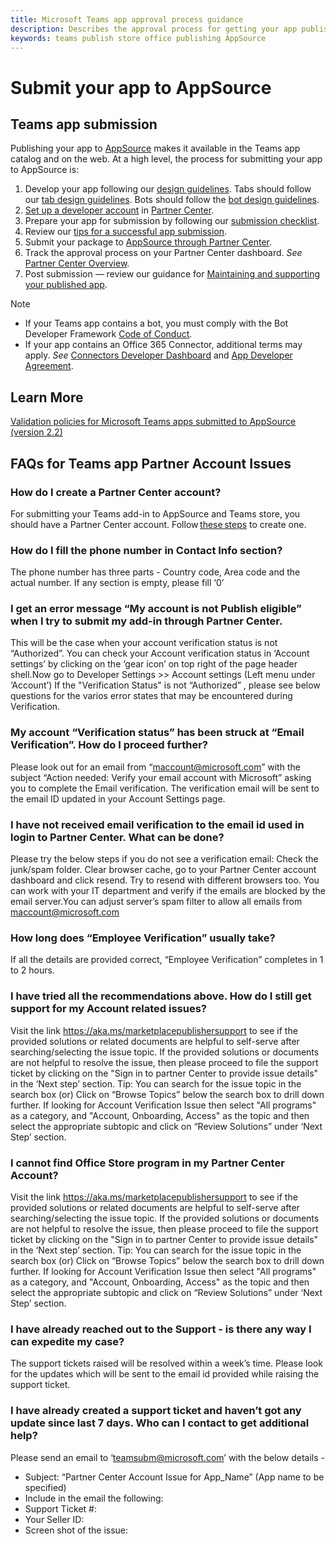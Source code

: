 ```yaml
---
title: Microsoft Teams app approval process guidance
description: Describes the approval process for getting your app published to the Microsoft Teams app store
keywords: teams publish store office publishing AppSource
---
```

# Submit your app to AppSource

## Teams app submission

Publishing  your app to [AppSource](https://appsource.microsoft.com) makes it available in the Teams app catalog and on the web. At a high level, the process for submitting your app to AppSource is:

1. Develop your app following our [design guidelines](~/concepts/design/understand-use-cases.md). Tabs should follow our [tab design guidelines](~/tabs/design/tabs.md). Bots should follow the [bot design guidelines](~/bots/design/bots.md).
1. [Set up a developer account](/office/dev/store/open-a-developer-account) in [Partner Center](https://support.microsoft.com/help/4499930/partner-center-overview).
1. Prepare your app for submission by following our [submission checklist](~/concepts/deploy-and-publish/appsource/prepare/submission-checklist.md).
1. Review our [tips for a successful app submission](~/concepts/deploy-and-publish/appsource/prepare/frequently-failed-cases.md).
1. Submit your package to [AppSource through Partner Center](/office/dev/store/use-partner-center-to-submit-to-appsource).
1. Track the approval process on your Partner Center dashboard. *See* [Partner Center Overview](https://support.microsoft.com/help/4499930/partner-center-overview).
1. Post submission — review our guidance for [Maintaining and supporting your published app](~/concepts/deploy-and-publish/appsource/post-publish/overview.md).

>[!NOTE]
>
> * If your Teams app contains a bot, you must comply with the Bot Developer Framework [Code of Conduct](https://aka.ms/bf-conduct).
> * If your app contains an Office 365 Connector, additional terms may apply. *See* [Connectors Developer Dashboard](https://aka.ms/connectorsdashboard) and [App Developer Agreement](https://sellerdashboard.microsoft.com/Assets/Content/Agreements/Office_Store_Seller_Agreement_20120927.htm).

## Learn More

[Validation policies for Microsoft Teams apps submitted to AppSource (version 2.2)](/office/dev/store/validation-policies#14-microsoft-teams-apps)

## FAQs for Teams app Partner Account Issues 
### How do I create a Partner Center account? 

For submitting your Teams add-in to AppSource and Teams store, you should have a Partner Center account. Follow [these steps](https://docs.microsoft.com/en-us/office/dev/store/open-a-developer-account#create-your-developer-account) to create one. 

### How do I fill the phone number in Contact Info section?
The phone number has three parts - Country code, Area code and the actual number. If any section is empty, please fill ‘0’

### I get an error message “My account is not Publish eligible” when I try to submit my add-in through Partner Center. 
This will be the case when your account verification status is not “Authorized”. You can check your Account verification status in ‘Account settings’ by clicking on the ‘gear icon’ on top right of the page header shell.Now go to  Developer Settings >> Account settings (Left menu under ‘Account’)
If the "Verification Status" is not “Authorized” , please see below questions for the varios error states that may be encountered during Verification.

### My account “Verification status” has been struck at “Email Verification”. How do I proceed further?
Please look out for an email from “maccount@microsoft.com” with the subject “Action needed: Verify your email account with Microsoft” asking you to complete the Email verification. The verification email will be sent to the email ID updated in your Account Settings page.

### I have not received email verification to the email id used in login to Partner Center. What can be done?
Please try the below steps if you do not see a verification email:
Check the junk/spam folder. 
Clear browser cache, go to your Partner Center account dashboard and click resend. Try to resend with different browsers too.
You can work with your IT department and verify if the emails are blocked by the email server.You can adjust server’s spam filter to allow all emails from maccount@microsoft.com

### How long does “Employee Verification” usually take?
If all the details are provided correct, “Employee Verification” completes in 1 to 2 hours.

### I have tried all the recommendations above. How do I still get support for my Account related issues? 
Visit the link https://aka.ms/marketplacepublishersupport to see if the provided solutions or related documents are helpful to self-serve after searching/selecting the issue topic. If the provided solutions or documents are not helpful to resolve the issue, then please proceed to file the support ticket by clicking on the "Sign in to partner Center to provide issue details" in the ‘Next step’ section. 
Tip: You can search for the issue topic in the search box (or) Click on “Browse Topics” below the search box to drill down further. If looking for Account Verification Issue then select "All programs" as a category, and "Account, Onboarding, Access" as the topic and then select the appropriate subtopic and click on “Review Solutions” under ‘Next Step’ section.

### I cannot find Office Store program in my Partner Center Account?
Visit the link https://aka.ms/marketplacepublishersupport to see if the provided solutions or related documents are helpful to self-serve after searching/selecting the issue topic. If the provided solutions or documents are not helpful to resolve the issue, then please proceed to file the support ticket by clicking on the "Sign in to partner Center to provide issue details" in the ‘Next step’ section. 
Tip: You can search for the issue topic in the search box (or) Click on “Browse Topics” below the search box to drill down further. If looking for Account Verification Issue then select "All programs" as a category, and "Account, Onboarding, Access" as the topic and then select the appropriate subtopic and click on “Review Solutions” under ‘Next Step’ section.

### I have already reached out to the Support - is there any way I can expedite my case? 
The support tickets raised will be resolved within a week’s time. Please look for the updates which will be sent to the email id provided while raising the support ticket.

### I have already created a support ticket and haven’t got any update since last 7 days. Who can I contact to get additional help?
Please send an email to ‘teamsubm@microsoft.com’ with the below details -  
* Subject: “Partner Center Account Issue for App_Name” (App name to be specified)
* Include in the email the following:
* Support Ticket #:
* Your Seller ID:
* Screen shot of the issue: 









